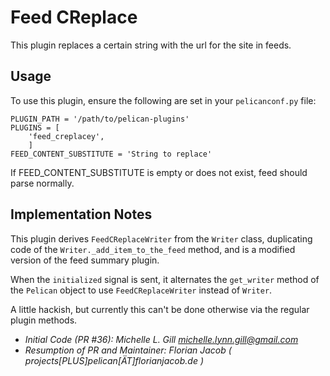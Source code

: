 # Feed CReplace #
This plugin replaces a certain string with the url for the site in feeds.

## Usage ##
To use this plugin, ensure the following are set in your `pelicanconf.py` file:

    PLUGIN_PATH = '/path/to/pelican-plugins'
    PLUGINS = [
		'feed_creplacey',
		]
    FEED_CONTENT_SUBSTITUTE = 'String to replace'

If FEED_CONTENT_SUBSTITUTE is empty or does not exist, feed should parse normally.


## Implementation Notes ##

This plugin derives `FeedCReplaceWriter` from the `Writer` class, duplicating code of the `Writer._add_item_to_the_feed` method, and is a modified version of the feed summary plugin.

When the `initialized` signal is sent, it alternates the `get_writer` method of the `Pelican` object to use `FeedCReplaceWriter` instead of `Writer`.

A little hackish, but currently this can't be done otherwise via the regular plugin methods.

 * *Initial Code (PR #36): Michelle L. Gill <michelle.lynn.gill@gmail.com>*
 * *Resumption of PR and Maintainer: Florian Jacob ( projects[PLUS]pelican[ÄT]florianjacob.de )*
